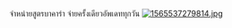 




จำหน่ายสูตรบาคาร่า จ่ายครั้งเดียวอัพเดททุกวัน
<a href="https://www.img.live/image/azxklt"><img src="https://www.picz.in.th/image/q4eTAE" alt="1565537279814.jpg" border="0" /></a> 
